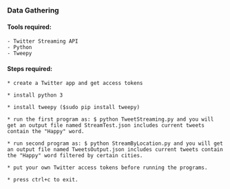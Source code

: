 ### Data Gathering

#### Tools required:
	- Twitter Streaming API
    - Python
    - Tweepy

#### Steps required:
    * create a Twitter app and get access tokens
    
    * install python 3
    
    * install tweepy ($sudo pip install tweepy)
    
    * run the first program as: $ python TweetStreaming.py and you will get an output file named StreamTest.json includes current tweets contain the "Happy" word.
    
    * run second program as: $ python StreamByLocation.py and you will get an output file named TweetsOutput.json includes current tweets contain the "Happy" word filtered by certain cities.
    
    * put your own Twitter access tokens before running the programs.
    
    * press ctrl+c to exit.
